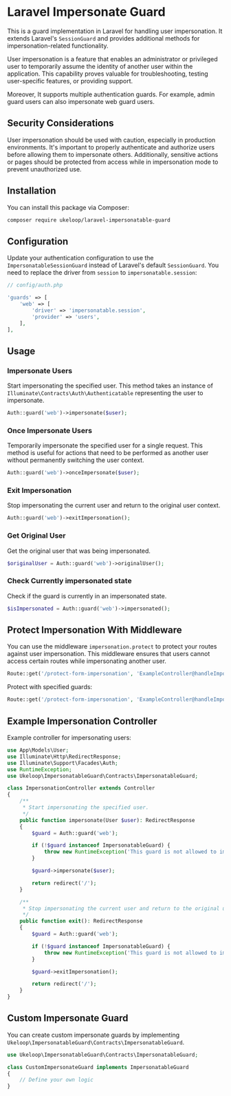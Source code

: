# Laravel Impersonate Guard

This is a guard implementation in Laravel for handling user impersonation. It extends Laravel's `SessionGuard` and provides additional methods for impersonation-related functionality.

User impersonation is a feature that enables an administrator or privileged user to temporarily assume the identity of another user within the application. This capability proves valuable for troubleshooting, testing user-specific features, or providing support.

Moreover, It supports multiple authentication guards. For example, admin guard users can also impersonate web guard users.

## Security Considerations

User impersonation should be used with caution, especially in production environments. It's important to properly authenticate and authorize users before allowing them to impersonate others. Additionally, sensitive actions or pages should be protected from access while in impersonation mode to prevent unauthorized use.

## Installation

You can install this package via Composer:

```bash
composer require ukeloop/laravel-impersonatable-guard
```

## Configuration

Update your authentication configuration to use the `ImpersonatableSessionGuard` instead of Laravel's default `SessionGuard`. You need to replace the driver from `session` to `impersonatable.session`:

```php
// config/auth.php

'guards' => [
    'web' => [
        'driver' => 'impersonatable.session',
        'provider' => 'users',
    ],
],
```

## Usage

### Impersonate Users

Start impersonating the specified user. This method takes an instance of `Illuminate\Contracts\Auth\Authenticatable` representing the user to impersonate.

```php
Auth::guard('web')->impersonate($user);
```

### Once Impersonate Users

Temporarily impersonate the specified user for a single request. This method is useful for actions that need to be performed as another user without permanently switching the user context.

```php
Auth::guard('web')->onceImpersonate($user);
```

### Exit Impersonation

Stop impersonating the current user and return to the original user context.

```php
Auth::guard('web')->exitImpersonation();
```

### Get Original User

Get the original user that was being impersonated.

```php
$originalUser = Auth::guard('web')->originalUser();
```

### Check Currently impersonated state

Check if the guard is currently in an impersonated state.

```php
$isImpersonated = Auth::guard('web')->impersonated();
```

## Protect Impersonation With Middleware

You can use the middleware `impersonation.protect` to protect your routes against user impersonation. This middleware ensures that users cannot access certain routes while impersonating another user.

```php
Route::get('/protect-form-impersonation', 'ExampleController@handleImportantRequest')->middleware('impersonation.protect');
```

Protect with specified guards:

```php
Route::get('/protect-form-impersonation', 'ExampleController@handleImportantRequest')->middleware('impersonation.protect:specified-guard');
```

## Example Impersonation Controller

Example controller for impersonating users:

```php
use App\Models\User;
use Illuminate\Http\RedirectResponse;
use Illuminate\Support\Facades\Auth;
use RuntimeException;
use Ukeloop\ImpersonatableGuard\Contracts\ImpersonatableGuard;

class ImpersonationController extends Controller
{
    /**
     * Start impersonating the specified user.
     */
    public function impersonate(User $user): RedirectResponse 
    {
        $guard = Auth::guard('web');

        if (!$guard instanceof ImpersonatableGuard) {
            throw new RuntimeException('This guard is not allowed to impersonate.');
        }

        $guard->impersonate($user);

        return redirect('/');
    }

    /**
     * Stop impersonating the current user and return to the original user context.
     */
    public function exit(): RedirectResponse 
    {
        $guard = Auth::guard('web');

        if (!$guard instanceof ImpersonatableGuard) {
            throw new RuntimeException('This guard is not allowed to impersonate.');
        }

        $guard->exitImpersonation();

        return redirect('/');
    }
}
```

## Custom Impersonate Guard

You can create custom impersonate guards by implementing `Ukeloop\ImpersonatableGuard\Contracts\ImpersonatableGuard`.

```php
use Ukeloop\ImpersonatableGuard\Contracts\ImpersonatableGuard;

class CustomImpersonateGuard implements ImpersonatableGuard 
{
    // Define your own logic
}
```
